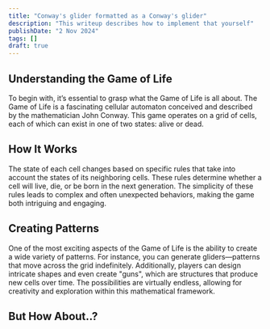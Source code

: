 ```yaml
---
title: "Conway's glider formatted as a Conway's glider"
description: "This writeup describes how to implement that yourself"
publishDate: "2 Nov 2024"
tags: []
draft: true
---
```


## Understanding the Game of Life

To begin with, it’s essential to grasp what the Game of Life is all about. The Game of Life is a fascinating cellular automaton conceived and described by the mathematician John Conway. This game operates on a grid of cells, each of which can exist in one of two states: alive or dead.

## How It Works

The state of each cell changes based on specific rules that take into account the states of its neighboring cells. These rules determine whether a cell will live, die, or be born in the next generation. The simplicity of these rules leads to complex and often unexpected behaviors, making the game both intriguing and engaging.

## Creating Patterns

One of the most exciting aspects of the Game of Life is the ability to create a wide variety of patterns. For instance, you can generate gliders—patterns that move across the grid indefinitely. Additionally, players can design intricate shapes and even create "guns", which are structures that produce new cells over time. The possibilities are virtually endless, allowing for creativity and exploration within this mathematical framework.

## But How About..?
